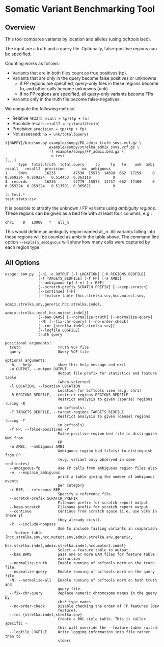 Somatic Variant Benchmarking Tool
=================================

## Overview

This tool compares variants by location and alleles (using bcftools isec).

The input are a truth and a query file. Optionally, false-positive regions
can be specified.

Counting works as follows:

*  Variants that are in both files count as true positives (tp). 
*  Variants that are only in the query become false positives or unknowns
    -  if FP regions are specified, query-only files in these regions become fp,
       and other calls become unknowns (unk)
    -  if no FP regions are specified, all query-only variants become FPs
*  Variants only in the truth file become false-negatives.

We compute the following metrics:

*  Relative recall: `recall = tp/(tp + fn)`
*  Absolute recall: `recall2 = tp/total(truth)`
*  Precision: `precision = tp/(tp + fp)`
*  Not assessed: `na = unk/total(query)`

```
${HAPPY}/bin/som.py example/sompy/PG_admix_truth_snvs.vcf.gz \ 
                    example/sompy/strelka_admix_snvs.vcf.gz \
                    -f example/sompy/FP_admix.bed.gz \
                    -o test
[...]
      type  total.truth  total.query     tp     fp   fn    unk  ambi    recall   recall2  precision        na  ambiguous
1     SNVs        16235        47530  15573  14698  662  17259     0  0.959224  0.959224   0.514453  0.363118          0
3  records        16235        47779  15573  14737  662  17469     0  0.959224  0.959224   0.513791  0.365621          0

ls test.*
test.stats.csv
```

It is possible to stratify the unknown / FP variants using *ambiguity regions*.
These regions can be given as a bed file with at least four columns, e.g.:

```
chr1    0   10000   *   all_n
```

This would define an ambiguity region named all_n. All variants falling into 
these regions will be counted as ambi in the table above. The command line
option `--explain_ambiguous` will show how many calls were captured by each 
region type.

## All Options

```
usage: som.py  [-h] -o OUTPUT [-l LOCATION] [-R REGIONS_BEDFILE]
               [-T TARGETS_BEDFILE] [-f FP] [-a AMBI]
               [--ambiguous-fp] [-e] [-r REF]
               [--scratch-prefix SCRATCH_PREFIX] [--keep-scratch]
               [--continue] [-P]
               [--feature-table {hcc.strelka.snv,hcc.mutect.snv,
                                 admix.strelka.snv,generic,hcc.strelka.indel,
                                 admix.strelka.indel,hcc.mutect.indel}]
               [--bam BAMS] [--normalize-truth] [--normalize-query]
               [-N] [--fix-chr-query] [--no-order-check]
               [--roc {strelka.indel,strelka.snv}]
               [--logfile LOGFILE]
               truth query

positional arguments:
  truth                 Truth VCF file
  query                 Query VCF file

optional arguments:
  -h, --help            show this help message and exit
  -o OUTPUT, --output OUTPUT
                        Output file prefix for statistics and feature table
                        (when selected)
  -l LOCATION, --location LOCATION
                        Location for bcftools view (e.g. chr1)
  -R REGIONS_BEDFILE, --restrict-regions REGIONS_BEDFILE
                        Restrict analysis to given (sparse) regions (using -R
                        in bcftools).
  -T TARGETS_BEDFILE, --target-regions TARGETS_BEDFILE
                        Restrict analysis to given (dense) regions (using -T
                        in bcftools).
  -f FP, --false-positives FP
                        False-positive region bed file to distinguish UNK from
                        FP
  -a AMBI, --ambiguous AMBI
                        Ambiguous region bed file(s) to distinguish from FP
                        (e.g. variant only observed in some replicates)
  --ambiguous-fp        Use FP calls from ambiguous region files also.
  -e, --explain_ambiguous
                        print a table giving the number of ambiguous events
                        per category
  -r REF, --reference REF
                        Specify a reference file.
  --scratch-prefix SCRATCH_PREFIX
                        Filename prefix for scratch report output.
  --keep-scratch        Filename prefix for scratch report output.
  --continue            Continue from scratch space (i.e. use VCFs in there if
                        they already exist).
  -P, --include-nonpass
                        Use to include failing variants in comparison.
  --feature-table {hcc.strelka.snv,hcc.mutect.snv,admix.strelka.snv,generic,
                   hcc.strelka.indel,admix.strelka.indel,hcc.mutect.indel}
                        Select a feature table to output.
  --bam BAMS            pass one or more BAM files for feature table
                        extraction
  --normalize-truth     Enable running of bcftools norm on the truth file.
  --normalize-query     Enable running of bcftools norm on the query file.
  -N, --normalize-all   Enable running of bcftools norm on both truth and
                        query file.
  --fix-chr-query       Replace numeric chromosome names in the query by
                        chr*-type names
  --no-order-check      Disable checking the order of TP features (dev
                        feature).
  --roc {strelka.indel,strelka.snv}
                        Create a ROC-style table. This is caller specific -
                        this will override the --feature-table switch!
  --logfile LOGFILE     Write logging information into file rather than to
                        stderr
```